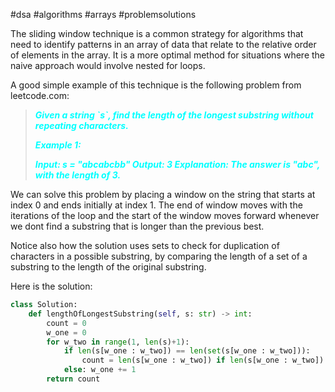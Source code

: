 #dsa #algorithms #arrays #problemsolutions

The sliding window technique is a common strategy for algorithms that need to identify patterns in an array of data that relate to the relative order of elements in the array. It is a more optimal method for situations where the naive approach would involve nested for loops.

A good simple example of this technique is the following problem from leetcode.com:
<blockquote style="color: cyan; font-weight: bold; font-style: italic">Given a string `s`, find the length of the longest substring without repeating characters.

Example 1:

Input: s = "abcabcbb"
Output: 3
Explanation: The answer is "abc", with the length of 3.</blockquote>
We can solve this problem by placing a window on the string that starts at index 0 and ends initially at index 1. The end of window moves with the iterations of the loop and the start of the window moves forward whenever we dont find a substring that is longer than the previous best.

Notice also how the solution uses sets to check for duplication of characters in a possible substring, by comparing the length of a set of a substring to the length of the original substring.

Here is the solution:
```python
class Solution:
    def lengthOfLongestSubstring(self, s: str) -> int:
        count = 0
        w_one = 0
        for w_two in range(1, len(s)+1):
            if len(s[w_one : w_two]) == len(set(s[w_one : w_two])):
                count = len(s[w_one : w_two]) if len(s[w_one : w_two]) > count else count
            else: w_one += 1
        return count
```